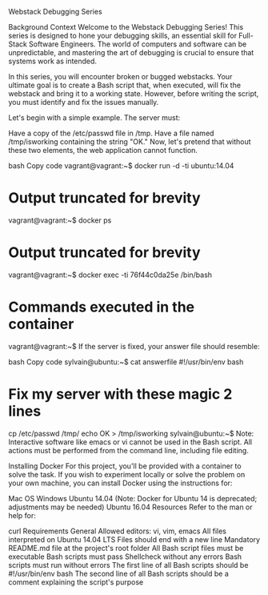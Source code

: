 Webstack Debugging Series


Background Context
Welcome to the Webstack Debugging Series! This series is designed to hone your debugging skills, an essential skill for Full-Stack Software Engineers. The world of computers and software can be unpredictable, and mastering the art of debugging is crucial to ensure that systems work as intended.

In this series, you will encounter broken or bugged webstacks. Your ultimate goal is to create a Bash script that, when executed, will fix the webstack and bring it to a working state. However, before writing the script, you must identify and fix the issues manually.

Let's begin with a simple example. The server must:

Have a copy of the /etc/passwd file in /tmp.
Have a file named /tmp/isworking containing the string "OK."
Now, let's pretend that without these two elements, the web application cannot function.

bash
Copy code
vagrant@vagrant:~$ docker run -d -ti ubuntu:14.04
# Output truncated for brevity
vagrant@vagrant:~$ docker ps
# Output truncated for brevity
vagrant@vagrant:~$ docker exec -ti 76f44c0da25e /bin/bash
# Commands executed in the container
vagrant@vagrant:~$
If the server is fixed, your answer file should resemble:

bash
Copy code
sylvain@ubuntu:~$ cat answerfile
#!/usr/bin/env bash
# Fix my server with these magic 2 lines
cp /etc/passwd /tmp/
echo OK > /tmp/isworking
sylvain@ubuntu:~$
Note: Interactive software like emacs or vi cannot be used in the Bash script. All actions must be performed from the command line, including file editing.

Installing Docker
For this project, you'll be provided with a container to solve the task. If you wish to experiment locally or solve the problem on your own machine, you can install Docker using the instructions for:

Mac OS
Windows
Ubuntu 14.04 (Note: Docker for Ubuntu 14 is deprecated; adjustments may be needed)
Ubuntu 16.04
Resources
Refer to the man or help for:

curl
Requirements
General
Allowed editors: vi, vim, emacs
All files interpreted on Ubuntu 14.04 LTS
Files should end with a new line
Mandatory README.md file at the project's root folder
All Bash script files must be executable
Bash scripts must pass Shellcheck without any errors
Bash scripts must run without errors
The first line of all Bash scripts should be #!/usr/bin/env bash
The second line of all Bash scripts should be a comment explaining the script's purpose
